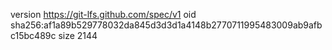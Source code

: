 version https://git-lfs.github.com/spec/v1
oid sha256:af1a89b529778032da845d3d3d1a4148b2770711995483009ab9afbc15bc489c
size 2144
